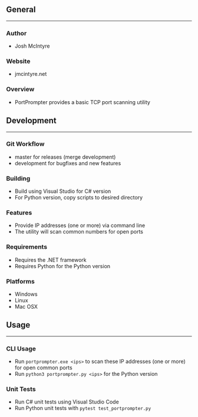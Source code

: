 ## General
____________

### Author
* Josh McIntyre

### Website
* jmcintyre.net

### Overview
* PortPrompter provides a basic TCP port scanning utility

## Development
________________

### Git Workflow
* master for releases (merge development)
* development for bugfixes and new features

### Building
* Build using Visual Studio for C# version
* For Python version, copy scripts to desired directory

### Features
* Provide IP addresses (one or more) via command line
* The utility will scan common numbers for open ports

### Requirements
* Requires the .NET framework
* Requires Python for the Python version

### Platforms
* Windows
* Linux
* Mac OSX

## Usage
____________

### CLI Usage
* Run `portprompter.exe <ips>` to scan these IP addresses (one or more) for open common ports
* Run `python3 portprompter.py <ips>` for the Python version

### Unit Tests
* Run C# unit tests using Visual Studio Code
* Run Python unit tests with `pytest test_portprompter.py`
